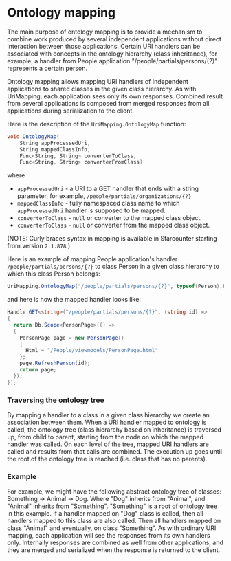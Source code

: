 # Ontology mapping

The main purpose of ontology mapping is to provide a mechanism to combine work produced by several independent applications without direct interaction between those applications. Certain URI handlers can be associated with concepts in the ontology hierarchy \(class inheritance\), for example, a handler from People application "/people/partials/persons/{?}" represents a certain person.

Ontology mapping allows mapping URI handlers of independent applications to shared classes in the given class hierarchy. As with UriMapping, each application sees only its own responses. Combined result from several applications is composed from merged responses from all applications during serialization to the client.

Here is the description of the `UriMapping.OntologyMap` function:

```csharp
void OntologyMap(
    String appProcessedUri,
    String mappedClassInfo,
    Func<String, String> converterToClass,
    Func<String, String> converterFromClass)
```

where

* `appProcessedUri` - a URI to a GET handler that ends with a string parameter, for example, `/people/partials/organizations/{?}`
* `mappedClassInfo` - fully namespaced class name to which `appProcessedUri` handler is supposed to be mapped.
* `converterToClass` - `null` or converter to the mapped class object.
* `converterToClass` - `null` or converter from the mapped class object.

\(NOTE: Curly braces syntax in mapping is available in Starcounter starting from version `2.1.878`.\)

Here is an example of mapping People application's handler `/people/partials/persons/{?}` to class Person in a given class hierarchy to which this class Person belongs:

```csharp
UriMapping.OntologyMap("/people/partials/persons/{?}", typeof(Person).FullName, null, null);
```

and here is how the mapped handler looks like:

```csharp
Handle.GET<string>("/people/partials/persons/{?}", (string id) =>
{
  return Db.Scope<PersonPage>(() =>
  {
    PersonPage page = new PersonPage()
    {
      Html = "/People/viewmodels/PersonPage.html"
    };
    page.RefreshPerson(id);
    return page;
  });
});
```

### Traversing the ontology tree

By mapping a handler to a class in a given class hierarchy we create an association between them. When a URI handler mapped to ontology is called, the ontology tree \(class hierarchy based on inheritance\) is traversed up, from child to parent, starting from the node on which the mapped handler was called. On each level of the tree, mapped URI handlers are called and results from that calls are combined. The execution up goes until the root of the ontology tree is reached \(i.e. class that has no parents\).

### Example

For example, we might have the following abstract ontology tree of classes: Something -&gt; Animal -&gt; Dog. Where "Dog" inherits from "Animal", and "Animal" inherits from "Something". "Something" is a root of ontology tree in this example. If a handler mapped on "Dog" class is called, then all handlers mapped to this class are also called. Then all handlers mapped on class "Animal" and eventually, on class "Something". As with ordinary URI mapping, each application will see the responses from its own handlers only. Internally responses are combined as well from other applications, and they are merged and serialized when the response is returned to the client.

